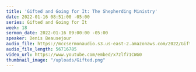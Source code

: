 ```yaml
---
title: 'Gifted and Going for It: The Shepherding Ministry'
date: 2022-01-16 08:51:00 -05:00
series: Gifted and Going for It
week: 18
sermon_date: 2022-01-16 09:00:00 -05:00
speaker: Denis Beausejour
audio_file: https://mccsermonaudio.s3.us-east-2.amazonaws.com/2022/Gift+2/Week+18+Gifted+.mp3
audio_file_length: 56716785
video_url: https://www.youtube.com/embed/x7zlf71CWG0
thumbnail_image: "/uploads/Gifted.png"
---
```


